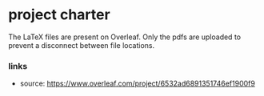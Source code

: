 # project charter
The LaTeX files are present on Overleaf. Only the pdfs are uploaded to prevent a disconnect between file locations.

### links
- source: https://www.overleaf.com/project/6532ad6891351746ef1900f9